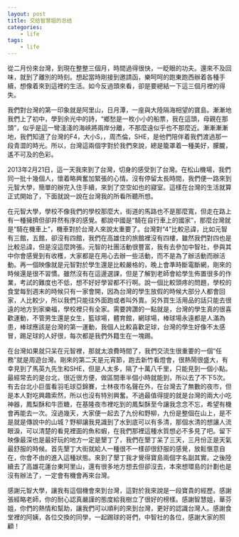 ```yaml
--- 
layout: post
title: 交给智慧姐的总结
categories:
    - life
tags:
    - life
---
```




從二月份來台灣，到現在整整三個月，時間過得很快，一眨眼的功夫。還來不及回味，就到了離別的時刻。想起當時剛接到邀請函，樂呵呵的跑東跑西辦着各種手續，想像着來到這裡的生活。如今反過頭來看，卻是要總結一下這三個月裡的得失。

我們對台灣的第一印象就是阿里山，日月潭，一座與大陸隔海相望的寶島。漸漸地我們上了初中，學到余光中的詩，“鄉愁是一枚小小的船票，我在這頭，母親在那頭”，似乎是這一彎淺淺的海峽將兩岸分離，不那麼遠似乎也不那麼近。漸漸漸漸地，我們知道了台灣的F4，大小S，，周杰倫，SHE，是他們陪伴着我們渡過那一段青澀的時光。所以，台灣這兩個字對於我們來說，總是籠罩着一種美好，朦朧，遙不可及的色彩。

2013年2月21日，這一天我來到了台灣，切身的感受到了台灣。在松山機場，我們同一批十幾個人，懷着略興奮加緊張的心情。沒有停留太長時間，我們便一路來到元智大學，簡單的辦完入住手續，來到了空空如也的寢室。這樣在台灣的生活就算正式開始了，下面就說一說在台灣我的所看所聽所想。

在元智大學，學校不像我們的學校那麼大，街道的馬路也不是那麼寬，但走在路上有一種擁擠但卻井然有序的感覺。都說中國是“騎在自行車上的國家”，那麼台灣就是“騎在機車上”，機車對於台灣人來說太重要了。台灣對“4”比較忌諱，比如元智有三館，五館，卻沒有四館，我們在高雄住的旅館裡沒有四樓，雖然我們對四也是比較忌諱，但是沒這麼誇張。元智的社團活動很豐富，我有去參加中智社，參與其中你會感覺到有收穫，大家都是在用心去辦一些活動，而不是為了辦活動而辦活動。再一個映像就是元智對於學生還是比較嚴格的，晚上會準時斷電斷網，剛來的時候還是很不習慣。雖然沒有在這邊選課，但是了解到老師會給學生佈置很多的作業，考試的難度也不低，想不好好學習都不行啊。說一個比較頭疼的問題，學校的食堂每到週末的時候只有一家會開，因為台灣的學生放假的時候大部分人都會回家，人比較少，所以我們只能往外面跑或者叫外賣。另外買生活用品的話只能去很遠的地方到家樂福，學校裡只有全家。需要誇讚的一點就是，台灣的學生真的很喜歡運動，不管男生還是女生，籃球場，體育館，網球場，棒球場永遠都是人滿為患，棒球應該是台灣的第一運動，我個人比較喜歡足球，台灣的學生好像不太感冒，踢足球的人好很，每次都是我們外籍生在一塊踢。

在台灣如果就只呆在元智裡，那就太浪費時間了，我們交流生很重要的一個“任務”就是周遊台灣。剛來的第二天是元宵節，跑去新竹看燈會，很熱鬧很盛大，有幸見到了馬英九先生和SHE，但是人太多，隔了十萬八千里，只能見到一個小點。最經常去的是台北，很近很方便，做區間車半個小時就能到，所以去了不下5次。有去台北小巨蛋看羽毛球亞錦賽，士林夜市名聲在外，在台灣去了無數的夜市，但是本人對吃興趣索然，所以也沒有特別興奮。不過最值得提的就是台灣的兩大小吃神器，鳳梨酥和牛匝糖，在基隆夜市裡吃到的鳳梨酥至今讓我念念不忘，希望有機會再能去一次。沒過幾天，大家便一起去了九份和野柳，九份是整個在山上，是不是就是傳說中的山城？野柳讓我見識到了水到底可以有多清，那個水清的想讓人流眼淚，可以清楚的看見裡面的魚和蝦，在我們那裡這種水質想必不多見了吧。留下映像最深也是最好玩的地方一定是墾丁了，我們在墾丁呆了三天，三月份正是天氣最舒服的時候。首先墾丁大街就給人一種很不一樣卻很舒服的感覺，放鬆愜意自在，你會不由的進入這種狀態。來到了墾丁我才覺得寶島兩個字名副其實。之後陸續去了高雄花蓮台東阿里山，還有很多地方想去但卻沒去，本來想環島的計劃也是沒有辦法了，一定會有機會再來台灣。

感謝元智大學，讓我有這個機會來到台灣，這對於我來說是一段寶貴的經歷。感謝張經略老師，你的耐心認真嚴謹的態度給我樹立了很好的榜樣。感謝智慧姐，華芬姐，你們的熱情和幫助，讓我們可以順利的來到台灣，更好的認識台灣人。感謝食堂裡的阿姨，各位交換的同學，一起踢球的哥們，中智社的各位，感謝大家的照顧！























































